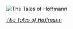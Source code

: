 
![The Tales of Hoffmann](https://upload.wikimedia.org/wikipedia/commons/thumb/4/45/Pierre-Auguste_Lamy_%28%3F%29_-_Les_contes_d%27Hoffmann_by_Jacques_Offenbach%2C_Olympia_act.jpg/600px-Pierre-Auguste_Lamy_%28%3F%29_-_Les_contes_d%27Hoffmann_by_Jacques_Offenbach%2C_Olympia_act.jpg)

*[The Tales of Hoffmann](https://wikipedia.org/wiki/File:Pierre-Auguste_Lamy_(%3F)_-_Les_contes_d%27Hoffmann_by_Jacques_Offenbach,_Olympia_act.jpg)*
